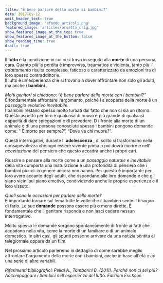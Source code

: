 ```yaml
---
title: "È bene parlare della morte ai bambini?"
date: 2017-09-12
omit_header_text: true
background_image: 'sfondo_articoli.png'
featured_image: 'articles/orsetto_orig.jpg'
show_featured_image_at_the_top: true
show_featured_image_at_the_bottom: false
show_reading_time: true
draft: true
---
```


Il **lutto** è la condizione in cui ci si trova in seguito alla **morte** di
una persona cara. Quanto più la perdita è improvvisa, traumatica e violenta,
tanto più l' _adattamento_ risulta complesso, faticoso e caratterizzato da
emozioni tra di loro spesso contraddittorie.  
Il lutto è un'esperienza che si trovano a dover affrontare non solo gli
adulti, ma anche i **bambini** .  
  
_Molti genitori si chiedono: “è bene parlare della morte con i bambini?”_  
È fondamentale affrontare l'argomento, poiché l a scoperta della morte è un
_passaggio evolutivo inevitabile_.  
I bambini restano spesso molto turbati dal fatto che non ci sia un ritorno.
Questo aspetto per loro è qualcosa di nuovo e più grande di qualsiasi capacità
di dare spiegazioni e di prevedere. D i fronte alla morte di un animale o di
una persona conosciuta spesso i bambini pongono domande come: " È morto per
sempre?”, “Dove va chi muore?”.  
  
Questi interrogativi, durante l' **adolescenza** , di solito si trasformano
nella consapevolezza che ogni essere vivente prima o poi dovrà morire e nell'
_accettazione_ del pensiero che questo accadrà anche i propri cari.  
  
Riuscire a pensare alla morte come a un _passaggio naturale e inevitabile_
della vita comporta una maturazione e una profondità di pensiero che i bambini
piccoli in genere ancora non hanno. Per questo è importante per loro avere
accanto degli adulti, che rispondano alle loro domande e che gli siano vicini
sul piano emotivo, condividendo anche le proprie esperienze e il loro vissuto.  
  
_Quali sono le occasioni per parlare della morte?_  
È  importante tornare sul tema tutte le volte che il bambino sente il bisogno
di farlo. Le sue **domande** possono essere più o meno dirette. È fondamentale
che il genitore risponda e non lasci cadere nessun interrogativo.  
  
Molto spesso le domande sorgono spontaneamente di fronte ai fatti che accadono
nella vita, come la morte di un familiare o di un animale domestico. In altri
casi, gli spunti possono arrivare da una notizia sentita al telegiornale
oppure da un film.  
  
Nel prossimo articolo parleremo in dettaglio di come sarebbe meglio affrontare
l'argomento della morte con i bambini, anche in base all'età e ad una serie di
altre variabili.  
  
_Riferimenti bibliografici: Pellai A., Tamborini B. (2011). Perché non ci sei
più? Accompagnare i bambini nell'esperienza del lutto. Edizioni Erickson._

